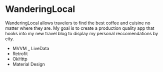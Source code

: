 # WanderingLocal

WanderingLocal allows travelers to find the best coffee and cuisine no matter where they are. My goal is to create a production quality app that hooks into my new travel blog to display my personal reccomendations by city. 

- MVVM
_ LiveData
- Retrofit
- OkHttp
- Material Design
